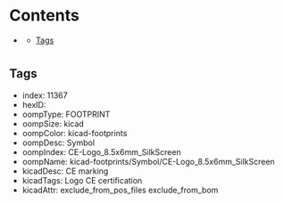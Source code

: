 



Contents
========

* [](#)
	* [Tags](#tags)

# 

## Tags

- index: 11367
- hexID: 
- oompType: FOOTPRINT
- oompSize: kicad
- oompColor: kicad-footprints
- oompDesc: Symbol
- oompIndex: CE-Logo_8.5x6mm_SilkScreen
- oompName: kicad-footprints/Symbol/CE-Logo_8.5x6mm_SilkScreen
- kicadDesc: CE marking
- kicadTags: Logo CE certification
- kicadAttr: exclude_from_pos_files exclude_from_bom
